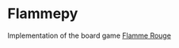 # Flammepy

Implementation of the board game [Flamme Rouge](https://boardgamegeek.com/boardgame/199478/flamme-rouge)
